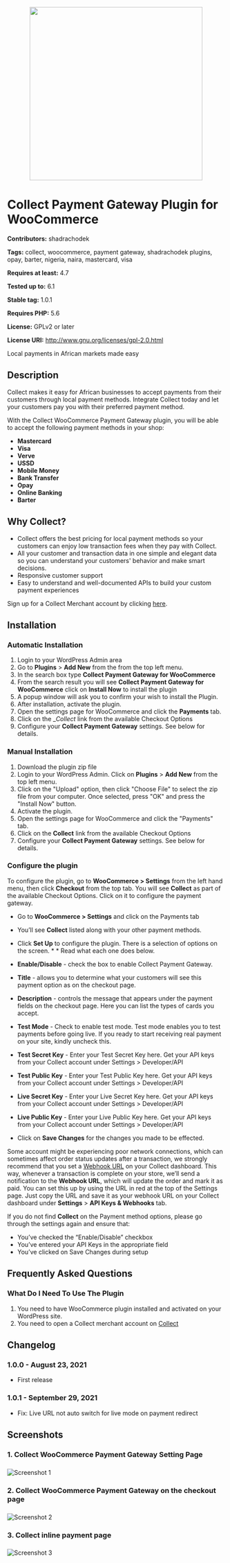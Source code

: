 
<p align="center"><a href="https://collect.africa" target="_blank"><img src="https://github.com/shadrachodek/woo-collect/blob/master/assets/images/collect-hero.jpg" width="400"></a></p>


# Collect Payment Gateway Plugin for WooCommerce

**Contributors:** shadrachodek

**Tags:** collect, woocommerce, payment gateway, shadrachodek plugins, opay, barter, nigeria, naira, mastercard, visa

**Requires at least:** 4.7

**Tested up to:** 6.1

**Stable tag:** 1.0.1

**Requires PHP:** 5.6

**License:** GPLv2 or later

**License URI:** http://www.gnu.org/licenses/gpl-2.0.html

Local payments in African markets made easy

## Description

Collect makes it easy for African businesses to accept payments from their customers through local payment methods. Integrate Collect today and let your customers pay you with their preferred payment method.

With the Collect WooCommerce Payment Gateway plugin, you will be able to accept the following payment methods in your shop:


* __Mastercard__
* __Visa__
* __Verve__
* __USSD__
* __Mobile Money__
* __Bank Transfer__
* __Opay__
* __Online Banking__
* __Barter__

## Why Collect?
* Collect offers the best pricing for local payment methods so your customers can enjoy low transaction fees when they pay with Collect.
* All your customer and transaction data in one simple and elegant data so you can understand your customers' behavior and make smart decisions.
* Responsive customer support
* Easy to understand and well-documented APIs to build your custom payment experiences

Sign up for a Collect Merchant account by clicking [here](https://collect.africa).


## Installation


### Automatic Installation
1. Login to your WordPress Admin area
2. Go to __Plugins__ > __Add New__ from the from the top left menu.
3. In the search box type __Collect Payment Gateway for WooCommerce__
4. From the search result you will see __Collect Payment Gateway for WooCommerce__ click on __Install Now__ to install the plugin
5. A popup window will ask you to confirm your wish to install the Plugin.
6. After installation, activate the plugin.
7. Open the settings page for WooCommerce and click the __Payments__ tab.
8. Click on the __Collect_ link from the available Checkout Options
9. Configure your __Collect Payment Gateway__ settings. See below for details.


### Manual Installation
1. Download the plugin zip file
2. Login to your WordPress Admin. Click on __Plugins__ > __Add New__ from the top left menu.
3. Click on the "Upload" option, then click "Choose File" to select the zip file from your computer. Once selected, press "OK" and press the "Install Now" button.
4. Activate the plugin.
5. Open the settings page for WooCommerce and click the "Payments" tab.
6. Click on the __Collect__ link from the available Checkout Options
7. Configure your __Collect Payment Gateway__ settings. See below for details.

### Configure the plugin
To configure the plugin, go to __WooCommerce > Settings__ from the left hand menu, then click __Checkout__ from the top tab. You will see __Collect__ as part of the available Checkout Options. Click on it to configure the payment gateway.
* Go to __WooCommerce  > Settings__ and click on the Payments tab
* You’ll see __Collect__ listed along with your other payment methods.
* Click __Set Up__ to configure the plugin. There is a selection of options on the screen. * * Read what each one does below.

* __Enable/Disable__ - check the box to enable Collect Payment Gateway.
* __Title__ - allows you to determine what your customers will see this payment option as on the checkout page.
* __Description__ - controls the message that appears under the payment fields on the checkout page. Here you can list the types of cards you accept.
* __Test Mode__ - Check to enable test mode. Test mode enables you to test payments before going live. If you ready to start receiving real payment on your site, kindly uncheck this.
* __Test Secret Key__ - Enter your Test Secret Key here. Get your API keys from your Collect account under Settings > Developer/API
* __Test Public Key__ - Enter your Test Public Key here. Get your API keys from your Collect account under Settings > Developer/API
* __Live Secret Key__ - Enter your Live Secret Key here. Get your API keys from your Collect account under Settings > Developer/API
* __Live Public Key__ - Enter your Live Public Key here. Get your API keys from your Collect account under Settings > Developer/API
* Click on __Save Changes__ for the changes you made to be effected.

Some account might be experiencing poor network connections, which can sometimes affect order status updates after a transaction, we strongly recommend that you set a [Webhook URL](https://app.collect.africa/settings/keys) on your Collect dashboard. This way, whenever a transaction is complete on your store, we’ll send a notification to the __Webhook URL__, which will update the order and mark it as paid. You can set this up by using the URL in red at the top of the Settings page. Just copy the URL and save it as your webhook URL on your Collect dashboard under __Settings__ > __API Keys & Webhooks__ tab.

If you do not find __Collect__ on the Payment method options, please go through the settings again and ensure that:

* You’ve checked the “Enable/Disable” checkbox
* You’ve entered your API Keys in the appropriate field
* You’ve clicked on Save Changes during setup


## Frequently Asked Questions


### What Do I Need To Use The Plugin

1.	You need to have WooCommerce plugin installed and activated on your WordPress site.
2.	You need to open a Collect merchant account on [Collect](https://collect.africa)


## Changelog

### 1.0.0 - August 23, 2021
* First release
### 1.0.1 - September 29, 2021
* Fix: Live URL not auto switch for live mode on payment redirect


## Screenshots ##

### 1. Collect WooCommerce Payment Gateway Setting Page
###
![Screenshot 1](https://github.com/shadrachodek/woo-collect/blob/master/assets/images/Screenshot_1.jpg)


### 2. Collect WooCommerce Payment Gateway on the checkout page
###
![Screenshot 2](https://github.com/shadrachodek/woo-collect/blob/master/assets/images/Screenshot_2.jpg)


### 3. Collect inline payment page
###
![Screenshot 3](https://github.com/shadrachodek/woo-collect/blob/master/assets/images/Screenshot_3.jpg)

